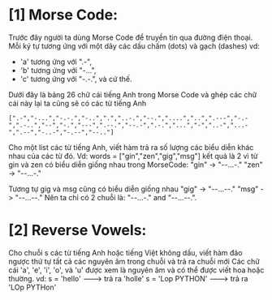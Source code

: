 # [1] Morse Code:
Trước đây người ta dùng Morse Code để truyền tin qua đường điện thoại. Mỗi ký tự tương ứng với một dãy 
các dấu chấm (dots) và gạch (dashes) vd:
* 'a' tương ứng với ".-",
* 'b' tương ứng với "-...",
* 'c' tương ứng với "-.-.", và cứ thế.

Dưới đây là bảng 26 chữ cái tiếng Anh trong Morse Code và ghép các chữ cái này lại ta cũng sẽ có các từ 
tiếng Anh
```
[".-","-...","-.-.","-..",".","..-.","--.","....","..",".---","-.-",".-..","--","-.","---",".--.","--.-",".-.","...","-","..-","...-",".--","-..-","-.--","--.."]
```

Cho một list các từ tiếng Anh, viết hàm trả ra số lượng các biểu diễn khác nhau của các từ đó.
Vd: words = ["gin","zen","gig","msg"] kết quả là 2 vì từ gin và zen có biểu diễn giống nhau trong MorseCode:
"gin" -> "--...-."
"zen" -> "--...-."

Tương tự gig và msg cũng có biểu diễn giống nhau
"gig" -> "--...--."
"msg" -> "--...--."
Nên ta chỉ có 2 chuỗi là: "--...-." and "--...--.".

# [2] Reverse Vowels:
Cho chuỗi s các từ tiếng Anh hoặc tiếng Việt không dấu, viết hàm đảo ngược thứ tự tất cả các nguyên âm trong chuỗi và trả ra chuỗi mới
Các chữ cái 'a', 'e', 'i', 'o', và 'u' được xem là nguyên âm và có thể được viết hoa hoặc thường.
vd: s = 'hello' ---> trả ra 'holle'
    s = 'Lop PYTHON' ---> trả ra 'LOp PYTHon'